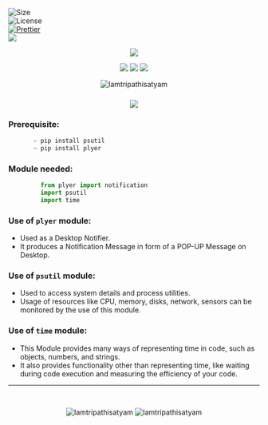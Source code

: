 ![Size](https://img.shields.io/github/repo-size/Iamtripathisatyam/Battery_Charge_Notifier?color=red&label=Repo%20Size%20)</br>
![License](https://img.shields.io/badge/License-MIT-red.svg)</br>
[![Prettier](https://img.shields.io/badge/Code%20Style-Prettier-red.svg)](https://github.com/prettier/prettier)</br>
![](https://img.shields.io/tokei/lines/github/Iamtripathisatyam/Battery_Charge_Notifier?color=red&label=Lines%20of%20Code)</br>

<p align="center">
<a href="https://github.com/Iamtripathisatyam/Battery_Charge_Notifier/blob/main/Battery_Charging.py"><img src="https://icons.iconarchive.com/icons/treetog/junior/128/battery-power-icon.png" /></a>
</p>

<p align="center">
<img src="https://forthebadge.com/images/badges/for-you.svg" />
<img src="http://ForTheBadge.com/images/badges/made-with-python.svg" />
<img src="https://forthebadge.com/images/badges/built-by-developers.svg" />
</p>

<p align="center">
  <img src="https://profile-counter.glitch.me/{Battery_Charge_Notifier}/count.svg" alt=Iamtripathisatyam />
</p>

### <h3 align="center"><a href="https://github.com/Iamtripathisatyam/Battery_Charge_Notifier/blob/main/Battery_Charging.py"><img src="https://img.shields.io/badge/-BATTERY CHARGING NOTIFIER-black?logo=python&logoColor=yellow&style=flat-square"></a><h3/>

### Prerequisite:
```python
       ~ pip install psutil
       ~ pip install plyer
```             
### Module needed:
```python 
         from plyer import notification
         import psutil
         import time
```
### Use of `plyer` module:
   - Used as a Desktop Notifier. 
   - It produces a Notification Message in form of a POP-UP Message on Desktop.
### Use of `psutil` module:
   - Used to access system details and process utilities. 
   - Usage of resources like CPU, memory, disks, network, sensors can be monitored by the use of this module.
### Use of `time` module:
   - This Module provides many ways of representing time in code, such as objects, numbers, and strings. 
   - It also provides functionality other than representing time, like waiting during code execution and measuring the efficiency of your code.
_________________________________

<br/>
<p align="center">
<img src="https://badges.pufler.dev/updated/Iamtripathisatyam/Battery_Charge_Notifier?style=for-the-badge&logo=github&logoColor=yellow" alt=Iamtripathisatyam />
<img src="https://badges.pufler.dev/created/Iamtripathisatyam/Battery_Charge_Notifier?style=for-the-badge&logo=github&logoColor=yellow" alt=Iamtripathisatyam />
</p>
